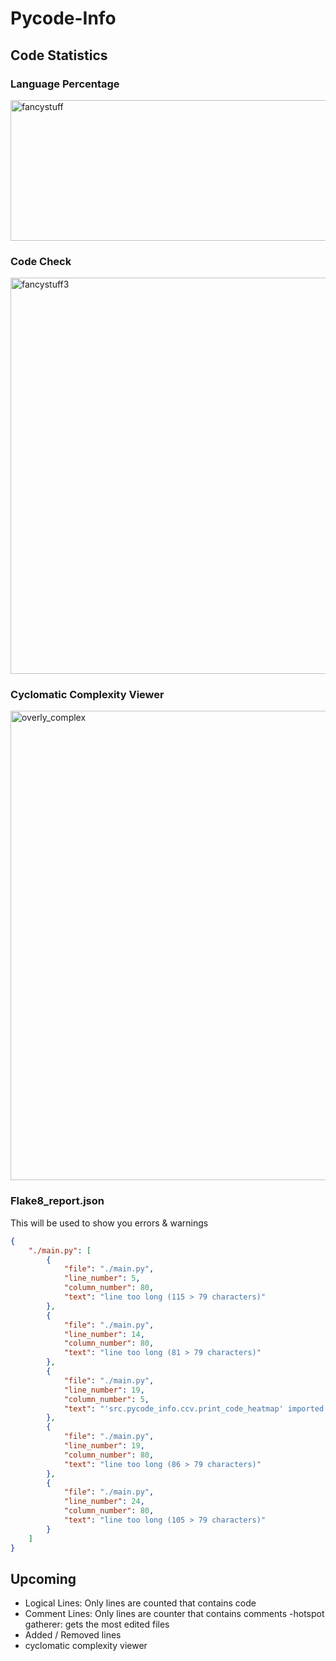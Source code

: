 # Pycode-Info


## Code Statistics

### Language Percentage
<img width="1100" height="225" alt="fancystuff" src="https://github.com/user-attachments/assets/65f29165-e20f-4347-b14e-157c24024935" />

### Code Check

<img width="1387" height="634" alt="fancystuff3" src="https://github.com/user-attachments/assets/74817ea5-34bd-4cb1-ab74-3feae6bc4880" />

### Cyclomatic Complexity Viewer
<img width="985" height="751" alt="overly_complex" src="https://github.com/user-attachments/assets/e9917cfb-7da3-4658-9d2c-07b7d25a37cd" />

### Flake8_report.json

This will be used to show you errors & warnings

```json
{
    "./main.py": [
        {
            "file": "./main.py",
            "line_number": 5,
            "column_number": 80,
            "text": "line too long (115 > 79 characters)"
        },
        {
            "file": "./main.py",
            "line_number": 14,
            "column_number": 80,
            "text": "line too long (81 > 79 characters)"
        },
        {
            "file": "./main.py",
            "line_number": 19,
            "column_number": 5,
            "text": "'src.pycode_info.ccv.print_code_heatmap' imported but unused"
        },
        {
            "file": "./main.py",
            "line_number": 19,
            "column_number": 80,
            "text": "line too long (86 > 79 characters)"
        },
        {
            "file": "./main.py",
            "line_number": 24,
            "column_number": 80,
            "text": "line too long (105 > 79 characters)"
        }
    ]
}
```

## Upcoming

- Logical Lines: Only lines are counted that contains code
- Comment Lines: Only lines are counter that contains comments
-hotspot gatherer: gets the most edited files
- Added / Removed lines
- cyclomatic complexity viewer
